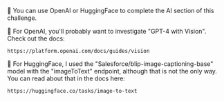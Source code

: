 🎁 You can use OpenAI or HuggingFace to complete the AI section of this challenge.

🎁 For OpenAI, you'll probably want to investigate "GPT-4 with Vision". Check out the docs: 

    https://platform.openai.com/docs/guides/vision

🎁 For HuggingFace, I used the "Salesforce/blip-image-captioning-base" model with the "imageToText" endpoint, although that is not the only way. You can read about that in the docs here:

    https://huggingface.co/tasks/image-to-text
